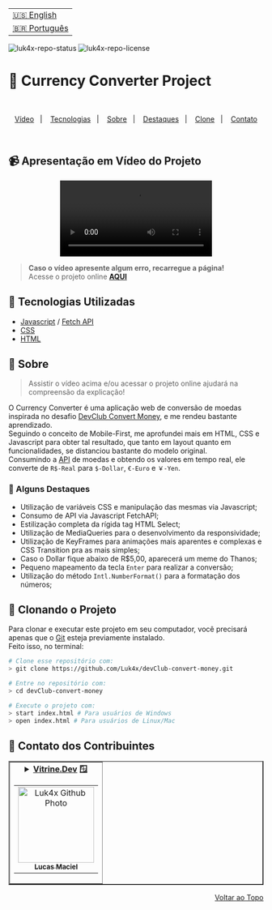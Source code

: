 <table align="right">
  <tr>
    <td>
      <a href="readme-en.md">🇺🇸 English</a>
    </td>
  </tr>
  <tr>
    <td>
      <a href="README.md">🇧🇷 Português</a>
    </td>
  </tr>
</table>

![luk4x-repo-status](https://img.shields.io/badge/Status-Finished-lightgrey?style=for-the-badge&logo=headspace&logoColor=green&color=lightgrey)
![luk4x-repo-license](https://img.shields.io/github/license/Luk4x/devClub-convert-money?style=for-the-badge&logo=unlicense&logoColor=lightgrey)
# 💱 Currency Converter Project

<br>
<p align="center">
  <a href="#-apresentação-em-vídeo-do-projeto">Vídeo</a>&nbsp;&nbsp;&nbsp;|&nbsp;&nbsp;&nbsp;
  <a href="#-tecnologias-utilizadas">Tecnologias</a>&nbsp;&nbsp;&nbsp;|&nbsp;&nbsp;&nbsp;
  <a href="#-sobre">Sobre</a>&nbsp;&nbsp;&nbsp;|&nbsp;&nbsp;&nbsp;
  <a href="#-alguns-destaques">Destaques</a>&nbsp;&nbsp;&nbsp;|&nbsp;&nbsp;&nbsp;
  <a href="#-clonando-o-projeto">Clone</a>&nbsp;&nbsp;&nbsp;|&nbsp;&nbsp;&nbsp;
  <a href="#-contato-dos-contribuintes">Contato</a>
</p>
<br>

## 📹 Apresentação em Vídeo do Projeto
<div align="center">
  <video src="https://user-images.githubusercontent.com/86276393/159162293-4ceb2d4f-4563-4671-8627-ec22142b1c35.mp4">
</div>

> **Caso o vídeo apresente algum erro, recarregue a página!**<br>
> Acesse o projeto online **[AQUI](https://luk4x.github.io/devClub-convert-money/)**

## 🚀 Tecnologias Utilizadas

-   [Javascript](https://developer.mozilla.org/en-US/docs/Web/JavaScript) / [Fetch API](https://developer.mozilla.org/en-US/docs/Web/API/Fetch_API)
-   [CSS](https://developer.mozilla.org/en-US/docs/Web/CSS)
-   [HTML](https://developer.mozilla.org/en-US/docs/Web/HTML)

## 📝 Sobre

> Assistir o vídeo acima e/ou acessar o projeto online ajudará na compreensão da explicação!

O Currency Converter é uma aplicação web de conversão de moedas inspirada no desafio [DevClub Convert Money](https://www.figma.com/file/eg239o5MNJCj9asPPwzkrQ/CodeClub-Convert-Money?node-id=25%3A109), e me rendeu bastante aprendizado.<br>
Seguindo o conceito de Mobile-First, me aprofundei mais em HTML, CSS e Javascript para obter tal resultado, que tanto em layout quanto em funcionalidades, se distanciou bastante do modelo original.<br>
Consumindo a [API](https://docs.awesomeapi.com.br/api-de-moedas) de moedas e obtendo os valores em tempo real, ele converte de `R$-Real` para `$-Dollar`, `€-Euro` e `￥-Yen`.

### 📌 Alguns Destaques

- Utilização de variáveis CSS e manipulação das mesmas via Javascript;
- Consumo de API via Javascript FetchAPI;
- Estilização completa da rígida tag HTML Select;
- Utilização de MediaQueries para o desenvolvimento da responsividade;
- Utilização de KeyFrames para animações mais aparentes e complexas e CSS Transition pra as mais simples;
- Caso o Dollar fique abaixo de R$5,00, aparecerá um meme do Thanos;
- Pequeno mapeamento da tecla `Enter` para realizar a conversão;
- Utilização do método `Intl.NumberFormat()` para a formatação dos números;

## 📖 Clonando o Projeto

Para clonar e executar este projeto em seu computador, você precisará apenas que o [Git](https://git-scm.com/) esteja previamente instalado.<br>
Feito isso, no terminal:

```bash
# Clone esse repositório com:
> git clone https://github.com/Luk4x/devClub-convert-money.git

# Entre no repositório com:
> cd devClub-convert-money

# Execute o projeto com:
> start index.html # Para usuários de Windows
> open index.html # Para usuários de Linux/Mac
```

## 🤝 Contato dos Contribuintes

<table border="2">
  <tr>
    <td align="center">
      <details>
        <summary>
          <b><a href="https://cursos.alura.com.br/vitrinedev/lucasmacielf">Vitrine.Dev</a> 🪟</b>
          <table>
            <tr>
              <td align="center">
                <a href="https://github.com/Luk4x">
                  <img src="https://avatars.githubusercontent.com/Luk4x" width="150px;" alt="Luk4x Github Photo"/>
                </a>
                <br>
                <a href="https://www.linkedin.com/in/lucasmacielf/">
                  <sub>
                    <b>Lucas Maciel</b>
                  </sub>
                </a>
              </td>
            </tr>
          </table>
        </summary>

| :placard: Vitrine.Dev | Lucas Maciel |
| -------------  | --- |
| :sparkles: Nome        | **💱 Currency Converter**
| :label: Tecnologias | javascript, css, html
| :camera: Img         | <img src="https://user-images.githubusercontent.com/86276393/202928187-b0280dd1-70eb-4eb5-b0ae-12face822524.png#vitrinedev" alt="vitrine.dev thumb" width="100%"/>

</details>
</td>
</tr>
</table>

<p align="right">
  <a href="#-currency-converter-project">Voltar ao Topo</a>
</p>

